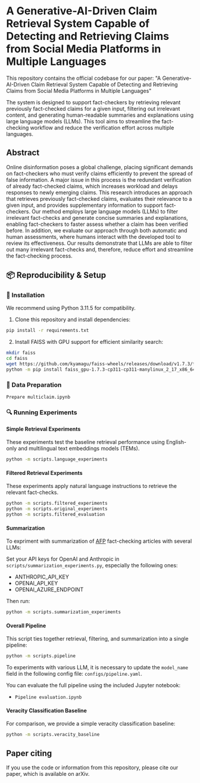# A Generative-AI-Driven Claim Retrieval System Capable of Detecting and Retrieving Claims from Social Media Platforms in Multiple Languages
This repository contains the official codebase for our paper: "A Generative-AI-Driven Claim Retrieval System Capable of Detecting and Retrieving Claims from Social Media Platforms in Multiple Languages"

The system is designed to support fact-checkers by retrieving relevant previously fact-checked claims for a given input, filtering out irrelevant content, and generating human-readable summaries and explanations using large language models (LLMs). This tool aims to streamline the fact-checking workflow and reduce the verification effort across multiple languages.


<!-- Important files:
 - `Prepare multiclaim.ipynb`


Files that could be found on [Zenodo]():
- `afp-sum.csv`
- `sample2.csv`
- `sample100.csv`
- `multiclaim/sampled_posts.csv`
- `fact_checks_metadata.csv` -->

## Abstract

Online disinformation poses a global challenge, placing significant demands on fact-checkers who must verify claims efficiently to prevent the spread of false information. A major issue in this process is the redundant verification of already fact-checked claims, which increases workload and delays responses to newly emerging claims. This research introduces an approach that retrieves previously fact-checked claims, evaluates their relevance to a given input, and provides supplementary information to support fact-checkers. Our method employs large language models (LLMs) to filter irrelevant fact-checks and generate concise summaries and explanations, enabling fact-checkers to faster assess whether a claim has been verified before. In addition, we evaluate our approach through both automatic and human assessments, where humans interact with the developed tool to review its effectiveness. Our results demonstrate that LLMs are able to filter out many irrelevant fact-checks and, therefore, reduce effort and streamline the fact-checking process.

## 📦 Reproducibility & Setup

### 🔧 Installation

We recommend using Python 3.11.5 for compatibility.

1. Clone this repository and install dependencies:

```bash
pip install -r requirements.txt
```

2. Install FAISS with GPU support for efficient similarity search:

```bash
mkdir faiss
cd faiss
wget https://github.com/kyamagu/faiss-wheels/releases/download/v1.7.3/faiss_gpu-1.7.3-cp311-cp311-manylinux_2_17_x86_64.manylinux2014_x86_64.whl
python -m pip install faiss_gpu-1.7.3-cp311-cp311-manylinux_2_17_x86_64.manylinux2014_x86_64.whl
```

### 📁 Data Preparation

`Prepare multiclaim.ipynb`

### 🔍 Running Experiments

#### Simple Retrieval Experiments

These experiments test the baseline retrieval performance using English-only and multilingual text embeddings models (TEMs).

```bash
python -m scripts.language_experiments
```

#### Filtered Retrieval Experiments

These experiments apply natural language instructions to retrieve the relevant fact-checks.

```bash
python -m scripts.filtered_experiments
python -m scripts.original_experiments
python -m scripts.filtered_evaluation
```

#### Summarization

To expriment with summarization of [AFP](https://factcheck.afp.com/) fact-checking articles with several LLMs:

Set your API keys for OpenAI and Anthropic in `scripts/summarization_experiments.py`, especially the following ones:
- ANTHROPIC_API_KEY
- OPENAI_API_KEY
- OPENAI_AZURE_ENDPOINT

Then run:

```bash
python -m scripts.summarization_experiments
```

#### Overall Pipeline

This script ties together retrieval, filtering, and summarization into a single pipeline:

```bash
python -m scripts.pipeline
```

To experiments with various LLM, it is necessary to update the `model_name` field in the following config file: `configs/pipeline.yaml`.

You can evaluate the full pipeline using the included Jupyter notebook:
- `Pipeline evaluation.ipynb`

#### Veracity Classification Baseline

For comparison, we provide a simple veracity classification baseline:


```bash
python -m scripts.veracity_baseline
```

## Paper citing

If you use the code or information from this repository, please cite our paper, which is available on arXiv.

```bibtex
```

